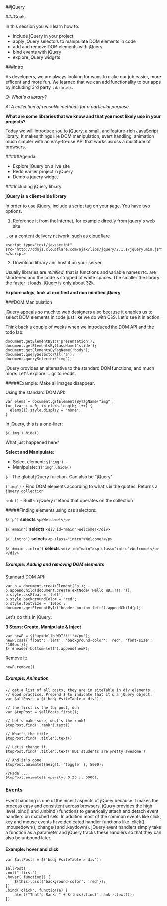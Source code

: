 
##jQuery


###Goals

In this session you will learn how to:

- include jQuery in your project
- apply jQuery selectors to manipulate DOM elements in code
- add and remove DOM elements with jQuery
- bind events with jQuery
- explore jQuery widgets

###Intro

As developers, we are always looking for ways to make our job easier, more efficent and more fun. We learned that we can add functionality to our apps by including 3rd party `libraries`.

*Q: What's a library?*
 
*A: A collection of reusable methods for a particular purpose.*

**What are some libraries that we know and that you most likely use in your projects?**

Today we will introduce you to jQuery, a small, and feature-rich JavaScript library. It makes things like DOM manipulation, event handling, animation much simpler with an easy-to-use API that works across a multitude of browsers.

#####Agenda:

- Explore jQuery on a live site
- Redo earlier project in jQuery
- Demo a jquery widget

###Including jQuery library

**jQuery is a client-side library**

In order to use jQuery, include a script tag on your page. You have two options.

1) Reference it from the Internet, for example directly from jquery's web site

	<script type="text/javascript" src="https://code.jquery.com/jquery-2.1.1.min.js"></script>

.. or a content delivery network, such as [cloudflare](https://cdnjs.com/)

	<script type="text/javascript" src="http://cdnjs.cloudflare.com/ajax/libs/jquery/2.1.1/jquery.min.js"></script>

2) Download library and host it on your server.

Usually libraries are *minified*, that is functions and variable names rtc. are shortened and the code is stripped of white spaces. The smaller the library the faster it loads. jQuery is only about 32k.

**Explore cdnjs, look at minified and non minified jQuery**


###DOM Manipulation

jQuery appeals so much to web designers also because it enables us to select DOM elements in code just like we do with CSS. Let's see it in action.

Think back a couple of weeks when we introduced the DOM API and the todo lab:

```
document.getElementById('presentation');
document.getElementsByClassName('slide');
document.getElementsByTagName('body');
document.querySelectorAll('a');
document.querySelector('img');
```  
   
jQuery provides an alternative to the standard DOM functions, and much more. Let's explore ... go to reddit.

#####Example: Make all images disappear.

Using the standard DOM API:

```
var elems = document.getElementsByTagName("img");
for (var i = 0; i< elems.length; i++) {
  elems[i].style.display = "none";
}
```

In jQuery, this is a one-liner:

```
$('img').hide()
```

What just happened here? 

**Select and Manipulate:**

- Select element: `$('img')`
- Manipulate: `$('img').hide()` 

`$` - The global jQuery function. Can also be "jQuery"

`('img')` - Find DOM elements according to what's in the quotes. Returns a `jQuery collection`

`hide()` - Built-in jQuery method that operates on the collection

#####Finding elements using css selectors:
              
`$('p')`  **selects** `<p>Welcome!</p>`

`$('#main')`  **selects**  `<div id="main">Welcome!</div>`

`$('.intro')` **selects** `<p class="intro">Welcome!</p>`

`$('#main .intro')` **selects** `<div id="main"><p class="intro">Welcome!</p></div>`


##### Example: Adding and removing DOM elements

Standard DOM API:

```
var p = document.createElement('p');
p.appendChild(document.createTextNode('Hello WDI!!!!!'));
p.style.cssFloat = 'left';
p.style.backgroundColor = 'red';
p.style.fontSize = '100px';
document.getElementById('header-bottom-left').appendChild(p);​
```

Let's do this in jQuery: 

**3 Steps: Create, Manipulate & Inject**

```
var newP = $('<p>Hello WDI!!!!!</p>');
newP.css({'float': 'left', 'background-color': 'red', 'font-size': '100px'});
$('#header-bottom-left').append(newP);
```

Remove it:

```
newP.remove()
```


##### Example: Animation
  
```
// get a list of all posts, they are in siteTable in div elements.
// Good practice: Prepend $ to indicate that it's a jQuery object.
var $allPosts = $('body #siteTable > div');

// the first is the top post, duh
var $topPost = $allPosts.first();

// Let's make sure, what's the rank?
$topPost.find('.rank').text()

// What's the title
$topPost.find('.title').text()

// Let's change it
$topPost.find('.title').text('WDI students are pretty awesome')

// And it's gone
$topPost.animate({height: 'toggle' }, 5000);

//Fade ...
$topPost.animate({ opacity: 0.25 }, 5000);

```


### Events

Event handling is one of the nicest aspects of jQuery because it makes the process easy and consistent across browsers. jQuery provides the high level .bind() and .unbind() functions to generically attach and detach event handlers on matched sets. In addition most of the common events like click, key and mouse events have dedicated handler functions like .click(), .mousedown(), change() and .keydown(). jQuery event handlers simply take a function as a parameter and jQuery tracks these handlers so that they can also be unbound later.

#### Example: hover and click

```
var $allPosts = $('body #siteTable > div');

$allPosts
.not(":first")
.hover( function() {
    $(this).css({'background-color': 'red'});
})
.bind('click', function(e) {
    alert("That's Rank: " + $(this).find('.rank').text());
})
```